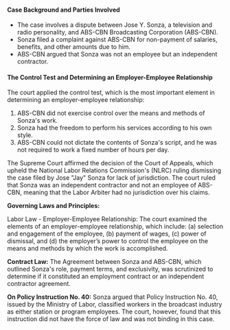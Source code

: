 #### Case Background and Parties Involved

- The case involves a dispute between Jose Y. Sonza, a television and radio personality, and ABS-CBN Broadcasting Corporation (ABS-CBN).
- Sonza filed a complaint against ABS-CBN for non-payment of salaries, benefits, and other amounts due to him.
- ABS-CBN argued that Sonza was not an employee but an independent contractor.

#### The Control Test and Determining an Employer-Employee Relationship

The court applied the control test, which is the most important element in determining an employer-employee relationship:

1. ABS-CBN did not exercise control over the means and methods of Sonza's work.
2. Sonza had the freedom to perform his services according to his own style.
3. ABS-CBN could not dictate the contents of Sonza's script, and he was not required to work a fixed number of hours per day.

The Supreme Court affirmed the decision of the Court of Appeals, which upheld the National Labor Relations Commission's (NLRC) ruling dismissing the case filed by Jose "Jay" Sonza for lack of jurisdiction. The court ruled that Sonza was an independent contractor and not an employee of ABS-CBN, meaning that the Labor Arbiter had no jurisdiction over his claims.

**Governing Laws and Principles:**

Labor Law - Employer-Employee Relationship:
The court examined the elements of an employer-employee relationship, which include: (a) selection and engagement of the employee, (b) payment of wages, (c) power of dismissal, and (d) the employer’s power to control the employee on the means and methods by which the work is accomplished.

**Contract Law:**
The Agreement between Sonza and ABS-CBN, which outlined Sonza's role, payment terms, and exclusivity, was scrutinized to determine if it constituted an employment contract or an independent contractor agreement.

**On Policy Instruction No. 40:**
Sonza argued that Policy Instruction No. 40, issued by the Ministry of Labor, classified workers in the broadcast industry as either station or program employees. The court, however, found that this instruction did not have the force of law and was not binding in this case.
    
